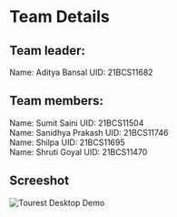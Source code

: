
# Team Details
## Team leader:
Name: Aditya Bansal
UID: 21BCS11682</br>
## Team members:
Name: Sumit Saini
UID: 21BCS11504</br>
Name: Sanidhya Prakash
UID: 21BCS11746</br>
Name: Shilpa
UID: 21BCS11695</br>
Name: Shruti Goyal
UID: 21BCS11470</br>
## Screeshot
![Tourest Desktop Demo](./Screenshort.png "Desktop Demo")
